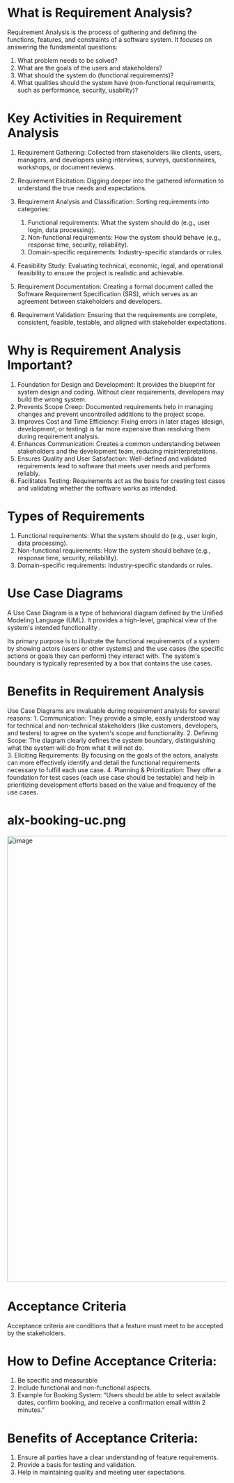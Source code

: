 # What is Requirement Analysis?
Requirement Analysis is the process of gathering and defining the functions, features, and constraints of a software system. It focuses on answering the fundamental questions:
1. What problem needs to be solved?
2. What are the goals of the users and stakeholders?
3. What should the system do (functional requirements)?
4. What qualities should the system have (non-functional requirements, such as performance, security, usability)?

# Key Activities in Requirement Analysis
1. Requirement Gathering:
Collected from stakeholders like clients, users, managers, and developers using interviews, surveys, questionnaires, workshops, or document reviews.

2. Requirement Elicitation:
Digging deeper into the gathered information to understand the true needs and expectations.

3. Requirement Analysis and Classification:
Sorting requirements into categories:

    1. Functional requirements: What the system should do (e.g., user login, data processing).
    2. Non-functional requirements: How the system should behave (e.g., response time, security, reliability).
    3. Domain-specific requirements: Industry-specific standards or rules.

4. Feasibility Study:
Evaluating technical, economic, legal, and operational feasibility to ensure the project is realistic and achievable.

5. Requirement Documentation:
Creating a formal document called the Software Requirement Specification (SRS), which serves as an agreement between stakeholders and developers.

6. Requirement Validation:
Ensuring that the requirements are complete, consistent, feasible, testable, and aligned with stakeholder expectations.

# Why is Requirement Analysis Important?
1. Foundation for Design and Development: It provides the blueprint for system design and coding. Without clear requirements, developers may build the wrong system.
2. Prevents Scope Creep: Documented requirements help in managing changes and prevent uncontrolled additions to the project scope.
3. Improves Cost and Time Efficiency: Fixing errors in later stages (design, development, or testing) is far more expensive than resolving them during requirement analysis.
4. Enhances Communication: Creates a common understanding between stakeholders and the development team, reducing misinterpretations.
5. Ensures Quality and User Satisfaction: Well-defined and validated requirements lead to software that meets user needs and performs reliably.
6. Facilitates Testing: Requirements act as the basis for creating test cases and validating whether the software works as intended.

# Types of Requirements
1. Functional requirements: What the system should do (e.g., user login, data processing).
2. Non-functional requirements: How the system should behave (e.g., response time, security, reliability).
3. Domain-specific requirements: Industry-specific standards or rules.

# Use Case Diagrams
A Use Case Diagram is a type of behavioral diagram defined by the Unified Modeling Language (UML). It provides a high-level, graphical view of the system's intended functionality .

Its primary purpose is to illustrate the functional requirements of a system by showing actors (users or other systems) and the use cases (the specific actions or goals they can perform) they interact with. The system's boundary is typically represented by a box that contains the use cases.

# Benefits in Requirement Analysis
Use Case Diagrams are invaluable during requirement analysis for several reasons:
    1. Communication: They provide a simple, easily understood way for technical and non-technical stakeholders (like customers, developers, and testers) to agree on the system's scope and functionality.
    2. Defining Scope: The diagram clearly defines the system boundary, distinguishing what the system will do from what it will not do.\
    3. Eliciting Requirements: By focusing on the goals of the actors, analysts can more effectively identify and detail the functional requirements necessary to fulfill each use case.
    4. Planning & Prioritization: They offer a foundation for test cases (each use case should be testable) and help in prioritizing development efforts based on the value and frequency of the use cases.

# alx-booking-uc.png
<img width="1536" height="1024" alt="image" src="https://github.com/user-attachments/assets/0e0e5cde-168a-4308-a573-5c0c977ed53a" />


# Acceptance Criteria
Acceptance criteria are conditions that a feature must meet to be accepted by the stakeholders.

# How to Define Acceptance Criteria:
1. Be specific and measurable
2. Include functional and non-functional aspects.
3. Example for Booking System: “Users should be able to select available dates, confirm booking, and receive a confirmation email within 2 minutes.”

# Benefits of Acceptance Criteria:
1. Ensure all parties have a clear understanding of feature requirements.
2. Provide a basis for testing and validation.
3. Help in maintaining quality and meeting user expectations.
